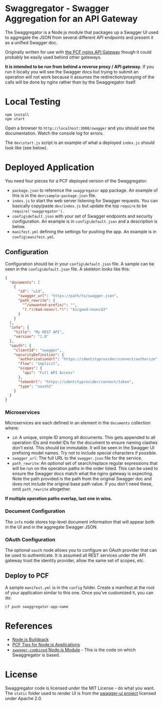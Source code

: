 # Swaggregator - Swagger Aggregation for an API Gateway

The Swaggregator is a Node.js module that packages up a Swagger UI used to aggregate the JSON from several different API endpoints and present it as a unified Swagger doc.

Originally written for use with [the PCF nginx API Gateway](https://github.com/tillig/pcf-nginx-gateway) though it could probably be easily used behind other gateways.

**It is intended to be run from behind a reverse proxy / API gateway.** If you run it locally you will see the Swagger docs but trying to submit an operation will not work because it assumes the redirection/proxying of the calls will be done by nginx rather than by the Swaggregator itself.

# Local Testing

```
npm install
npm start
```

Open a browser to `http://localhost:3000/swagger` and you should see the documentation. Watch the console log for errors.

The `dev\start.js` script is an example of what a deployed `index.js` should look like (see below).

# Deployed Application

You need four pieces for a PCF deployed version of the Swaggregator:

- `package.json` to reference the `swaggregator` app package. An example of this is in the `dev\sample-package.json` file.
- `index.js` to start the web server listening for Swagger requests. You can basically copy/paste `dev/index.js` but update the top `require` to be `require('swaggregator')`.
- `config\default.json` with your set of Swagger endpoints and security configuration. An example is in `config\default.json` and a description is below.
- `manifest.yml` defining the settings for pushing the app. An example is in `config\manifest.yml`.

## Configuration

Configuration should be in your `config\default.json` file. A sample can be seen in the `config\default.json` file. A skeleton looks like this:

```json
{
  "documents": [
    {
      "id": "uid",
      "swagger_url": "https://path/to/swagger.json",
      "path_rewrite": {
        "^/unwanted-prefix/": "",
        "(.*)/bad-noun/(.*)": "$1/good-noun/$2"
      }
    }
  ],
  "info": {
    "title": "My REST API",
    "version": "1.0"
  },
  "oauth": {
    "clientId": "swagger",
    "securityDefinition": {
      "authorizationUrl": "https://identityprovider/connect/authorize",
      "flow": "implicit",
      "scopes": {
        "api": "Full API Access"
      },
      "tokenUrl": "https://identityprovider/connect/token",
      "type": "oauth2"
    }
  }
}
```

### Microservices

Microservices are each defined in an element in the `documents` collection where:

- `id`: A unique, simple ID among all documents. This gets appended to all operation IDs and model IDs for the document to ensure naming clashes don't exist. This should be immutable. It will be seen in the Swagger UI prefixing model names. Try not to include special characters if possible.
- `swagger_url`: The full URL to the `swagger.json` file for the service.
- `path_rewrite`: An _optional_ set of search/replace regular expressions that will be run on the operation paths in the order listed. This can be used to ensure the Swagger docs match what the nginx gateway is expecting. Note the path provided is the path from the original Swagger doc and does not include the original base path value. If you don't need these, omit `path_rewrite` altogether.

**If multiple operation paths overlap, last one in wins.**

### Document Configuration

The `info` node stores top-level document information that will appear both in the UI and in the aggregate Swagger JSON.

### OAuth Configuration

The optional `oauth` node allows you to configure an OAuth provider that can be used to authenticate. It is assumed all REST services under the API gateway trust the identity provider, allow the same set of scopes, etc.

## Deploy to PCF

A sample `manifest.yml` is in the `config` folder. Create a manifest at the root of your application similar to this one. Once you've customized it, you can do:

`cf push swaggregator-app-name`

# References

- [Node.js Buildpack](http://docs.cloudfoundry.org/buildpacks/node/index.html)
- [PCF Tips for Node.js Applications](http://docs.cloudfoundry.org/buildpacks/node/node-tips.html)
- [`swagger-combined` Node.js Module](https://github.com/thanhson1085/swagger-combined/) - This is the code on which Swaggregator is based.

# License

Swaggregator code is licensed under the MIT License - do what you want. The `static` folder used to render UI is from the [swagger-ui project](https://github.com/swagger-api/swagger-ui) licensed under Apache 2.0.
